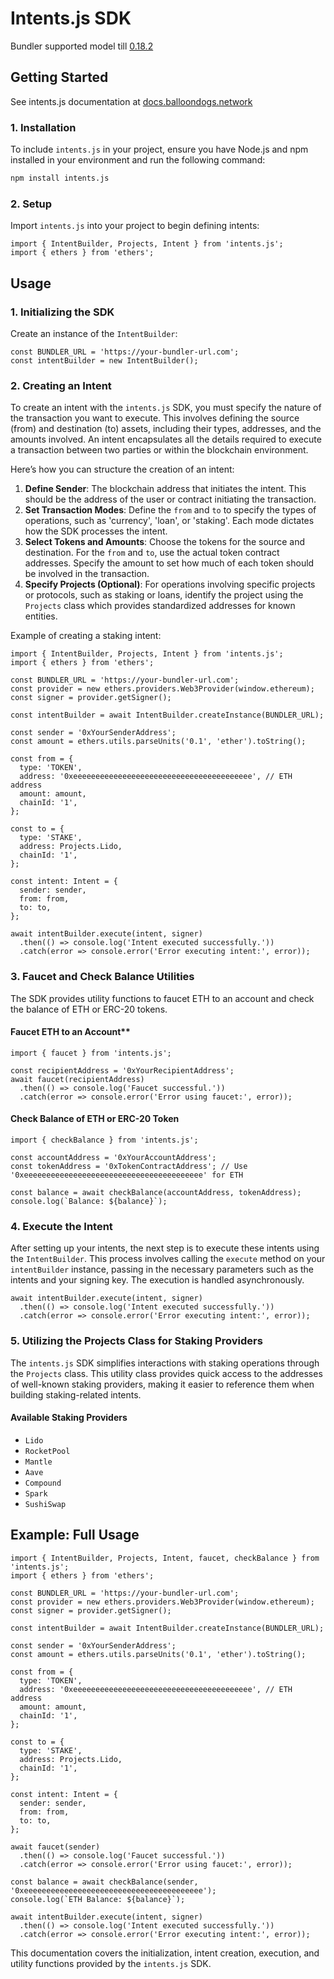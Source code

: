 # Intents.js SDK

Bundler supported model till [0.18.2](https://github.com/blndgs/model/releases/tag/v0.18.2)

## Getting Started

See intents.js documentation at [docs.balloondogs.network](https://docs.balloondogs.network/solution/sdk)

### 1. Installation

To include `intents.js` in your project, ensure you have Node.js and npm installed in your environment and run the following command:

```bash
npm install intents.js
```

### 2. Setup

Import `intents.js` into your project to begin defining intents:

```tsx
import { IntentBuilder, Projects, Intent } from 'intents.js';
import { ethers } from 'ethers';
```

## Usage

### 1. Initializing the SDK

Create an instance of the `IntentBuilder`:

```tsx
const BUNDLER_URL = 'https://your-bundler-url.com';
const intentBuilder = new IntentBuilder();
```

### 2. Creating an Intent

To create an intent with the `intents.js` SDK, you must specify the nature of the transaction you want to execute. This involves defining the source (from) and destination (to) assets, including their types, addresses, and the amounts involved. An intent encapsulates all the details required to execute a transaction between two parties or within the blockchain environment.

Here’s how you can structure the creation of an intent:

1. **Define Sender**: The blockchain address that initiates the intent. This should be the address of the user or contract initiating the transaction.
2. **Set Transaction Modes**: Define the `from` and `to` to specify the types of operations, such as 'currency', 'loan', or 'staking'. Each mode dictates how the SDK processes the intent.
3. **Select Tokens and Amounts**: Choose the tokens for the source and destination. For the `from` and `to`, use the actual token contract addresses. Specify the amount to set how much of each token should be involved in the transaction.
4. **Specify Projects (Optional)**: For operations involving specific projects or protocols, such as staking or loans, identify the project using the `Projects` class which provides standardized addresses for known entities.

Example of creating a staking intent:

```tsx
import { IntentBuilder, Projects, Intent } from 'intents.js';
import { ethers } from 'ethers';

const BUNDLER_URL = 'https://your-bundler-url.com';
const provider = new ethers.providers.Web3Provider(window.ethereum);
const signer = provider.getSigner();

const intentBuilder = await IntentBuilder.createInstance(BUNDLER_URL);

const sender = '0xYourSenderAddress';
const amount = ethers.utils.parseUnits('0.1', 'ether').toString();

const from = {
  type: 'TOKEN',
  address: '0xeeeeeeeeeeeeeeeeeeeeeeeeeeeeeeeeeeeeeeee', // ETH address
  amount: amount,
  chainId: '1',
};

const to = {
  type: 'STAKE',
  address: Projects.Lido,
  chainId: '1',
};

const intent: Intent = {
  sender: sender,
  from: from,
  to: to,
};

await intentBuilder.execute(intent, signer)
  .then(() => console.log('Intent executed successfully.'))
  .catch(error => console.error('Error executing intent:', error));
```

### 3. Faucet and Check Balance Utilities

The SDK provides utility functions to faucet ETH to an account and check the balance of ETH or ERC-20 tokens.

#### Faucet ETH to an Account**

```tsx
import { faucet } from 'intents.js';

const recipientAddress = '0xYourRecipientAddress';
await faucet(recipientAddress)
  .then(() => console.log('Faucet successful.'))
  .catch(error => console.error('Error using faucet:', error));

```

#### Check Balance of ETH or ERC-20 Token

```tsx
import { checkBalance } from 'intents.js';

const accountAddress = '0xYourAccountAddress';
const tokenAddress = '0xTokenContractAddress'; // Use '0xeeeeeeeeeeeeeeeeeeeeeeeeeeeeeeeeeeeeeeee' for ETH

const balance = await checkBalance(accountAddress, tokenAddress);
console.log(`Balance: ${balance}`);
```

### 4. Execute the Intent

After setting up your intents, the next step is to execute these intents using the `IntentBuilder`. This process involves calling the `execute` method on your `intentBuilder` instance, passing in the necessary parameters such as the intents and your signing key. The execution is handled asynchronously.

```tsx
await intentBuilder.execute(intent, signer)
  .then(() => console.log('Intent executed successfully.'))
  .catch(error => console.error('Error executing intent:', error));
```

### 5. Utilizing the Projects Class for Staking Providers

The `intents.js` SDK simplifies interactions with staking operations through the `Projects` class. This utility class provides quick access to the addresses of well-known staking providers, making it easier to reference them when building staking-related intents.

#### Available Staking Providers

- `Lido`
- `RocketPool`
- `Mantle`
- `Aave`
- `Compound`
- `Spark`
- `SushiSwap`

## Example: Full Usage

```tsx
import { IntentBuilder, Projects, Intent, faucet, checkBalance } from 'intents.js';
import { ethers } from 'ethers';

const BUNDLER_URL = 'https://your-bundler-url.com';
const provider = new ethers.providers.Web3Provider(window.ethereum);
const signer = provider.getSigner();

const intentBuilder = await IntentBuilder.createInstance(BUNDLER_URL);

const sender = '0xYourSenderAddress';
const amount = ethers.utils.parseUnits('0.1', 'ether').toString();

const from = {
  type: 'TOKEN',
  address: '0xeeeeeeeeeeeeeeeeeeeeeeeeeeeeeeeeeeeeeeee', // ETH address
  amount: amount,
  chainId: '1',
};

const to = {
  type: 'STAKE',
  address: Projects.Lido,
  chainId: '1',
};

const intent: Intent = {
  sender: sender,
  from: from,
  to: to,
};

await faucet(sender)
  .then(() => console.log('Faucet successful.'))
  .catch(error => console.error('Error using faucet:', error));

const balance = await checkBalance(sender, '0xeeeeeeeeeeeeeeeeeeeeeeeeeeeeeeeeeeeeeeee');
console.log(`ETH Balance: ${balance}`);

await intentBuilder.execute(intent, signer)
  .then(() => console.log('Intent executed successfully.'))
  .catch(error => console.error('Error executing intent:', error));
```

This documentation covers the initialization, intent creation, execution, and utility functions provided by the `intents.js` SDK.

